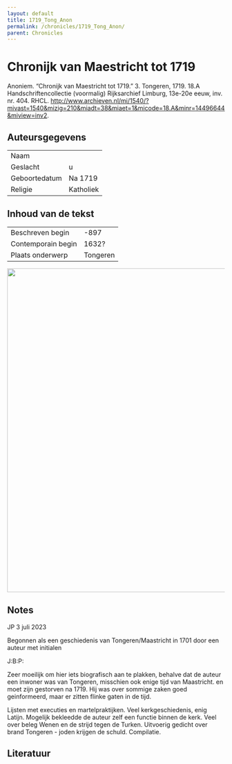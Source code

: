 ```yaml
---
layout: default
title: 1719_Tong_Anon
permalink: /chronicles/1719_Tong_Anon/
parent: Chronicles
--- 
```



# Chronijk van Maestricht tot 1719 

Anoniem. “Chronijk van Maestricht tot 1719.” 3. Tongeren, 1719. 18.A  Handschriftencollectie (voormalig) Rijksarchief Limburg, 13e-20e eeuw, inv. nr. 404. RHCL. http://www.archieven.nl/mi/1540/?mivast=1540&mizig=210&miadt=38&miaet=1&micode=18.A&minr=14496644&miview=inv2. 

## Auteursgegevens 

| | | 
| --------------- | --------------- | 
| Naam |   | 
| Geslacht | u | 
| Geboortedatum | Na 1719 | 
| Religie | Katholiek | 

## Inhoud van de tekst 

| | | 
| --------------- | --------------- | 
| Beschreven begin | -897 | 
| Contemporain begin | 1632? | 
| Plaats onderwerp | Tongeren | 

[<img src="..\..\barplots_chronicles\1719_Tong_Anon.jpg" width="750"/>](..\..\barplots_chronicles\1719_Tong_Anon.jpg) 

## Notes 

JP 3 juli 2023

Begonnen als een geschiedenis van Tongeren/Maastricht in 1701 door een auteur
met initialen

J:B:P:

Zeer moeilijk om hier iets biografisch aan te plakken, behalve dat de auteur
een inwoner was van Tongeren, misschien ook enige tijd van Maastricht. en moet
zijn gestorven na 1719. Hij was over sommige zaken goed geinformeerd, maar er
zitten flinke gaten in de tijd.

Lijsten met executies en martelpraktijken. Veel kerkgeschiedenis, enig Latijn.
Mogelijk bekleedde de auteur zelf een functie binnen de kerk. Veel over beleg
Wenen en de strijd tegen de Turken.  Uitvoerig gedicht over brand Tongeren -
joden krijgen de schuld. Compilatie.



## Literatuur 

